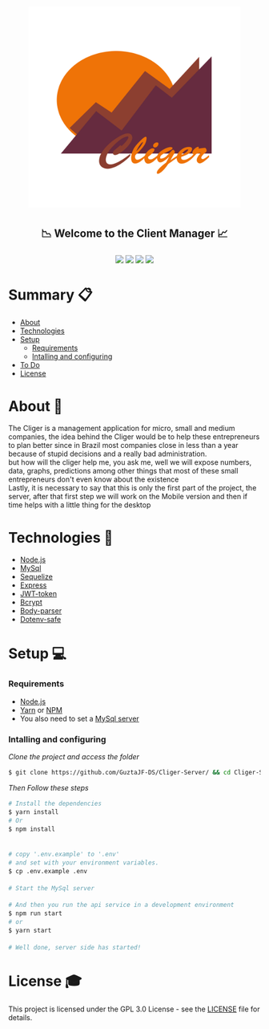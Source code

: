 <h1 align="center"><h1 align="center"><img src="src/assets/Cliger_Logo.png" height="400"></h1></h1>
<h2 align="center">📉 Welcome to the Client Manager 📈</h2>
<h3 align="center"><img src="https://img.shields.io/github/issues/GuztaJF-DS/Cliger-Server"/> <img src="https://img.shields.io/github/stars/GuztaJF-DS/Cliger-Server"/> <img src="https://img.shields.io/github/license/GuztaJF-DS/Cliger-Server"/>  <img src="https://img.shields.io/twitter/url?style=social&url=https%3A%2F%2Ftwitter.com%2FIGotaMellowship"/></h3>

# Summary 📋

<!--ts-->

-   [About](#about)
-   [Technologies](#technologies)
-   [Setup](#setup)
    -   [Requirements](#requirements)
    -   [Intalling and configuring](#intalling-and-configuring)
-   [To Do](#to-do)
-   [License](#license)
<!--te-->

# About 👀

The Cliger is a management application for micro, small and medium companies, the idea behind the Cliger would be to help these entrepreneurs to plan better since in Brazil most companies close in less than a year because of stupid decisions and a really bad administration.<br>
but how will the cliger help me, you ask me, well we will expose numbers, data, graphs, predictions among other things that most of these small entrepreneurs don't even know about the existence<br>
Lastly, it is necessary to say that this is only the first part of the project, the server, after that first step we will work on the Mobile version and then if time helps with a little thing for the desktop

# Technologies 🚀

-   [Node.js](https://nodejs.org/en/)
-   [MySql](https://www.mysql.com/)
-   [Sequelize](https://sequelize.org/)
-   [Express](https://expressjs.com/pt-br/)
-   [JWT-token](https://jwt.io/)
-   [Bcrypt](https://github.com/kelektiv/node.bcrypt.js/)
-   [Body-parser](https://github.com/expressjs/body-parser)
-   [Dotenv-safe](https://github.com/rolodato/dotenv-safe)

# Setup 💻

### Requirements

-   [Node.js](https://nodejs.org/en/)
-   [Yarn](https://classic.yarnpkg.com/) or [NPM](https://www.npmjs.com/)
-   You also need to set a [MySql server](https://www.mysql.com/)

### Intalling and configuring

_Clone the project and access the folder_

```bash
$ git clone https://github.com/GuztaJF-DS/Cliger-Server/ && cd Cliger-Server
```

_Then Follow these steps_

```bash
# Install the dependencies
$ yarn install
# Or
$ npm install


# copy '.env.example' to '.env'
# and set with your environment variables.
$ cp .env.example .env

# Start the MySql server

# And then you run the api service in a development environment
$ npm run start
# or
$ yarn start

# Well done, server side has started!
```
# License 🎓

This project is licensed under the GPL 3.0 License - see the [LICENSE](LICENSE) file for details.
